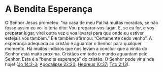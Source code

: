 # A Bendita Esperança 

O Senhor Jesus prometeu: “na casa de meu Pai há muitas moradas, se não fosse assim eu vo-lo teria dito: Vou preparar-vos lugar. E, se eu for, e vos preparar lugar, virei outra vez e vos levarei para que onde eu estiver estejais vós também.” Ele também afirmou: “Certamente cedo venho”. A esperança adequada ao cristão é aguardar o Senhor para qualquer momento. Há muitos indícios que nos levam a concluir que a vinda do Senhor está muito próxima. Cristãos em todo o mundo aguardam pelo Senhor. Esta é a “bendita esperança” do cristão. O Senhor pode vir ainda hoje! ([Jo 14:2-3](http://bibliaonline.com.br/acf/jo/14/2-3); [Apocalipse 22:20](http://bibliaonline.com.br/acf/ap/22/20); [Hebreus 10:37](http://bibliaonline.com.br/acf/hb/10/37); [Tito 2:13](http://bibliaonline.com.br/acf/tt/2/13)).
